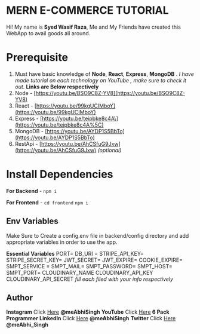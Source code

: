 # MERN E-COMMERCE TUTORIAL

Hi! My name is  **Syed Wasif Raza**, Me and My Friends have created this WebApp to avail goods all around.

# [](https://github.com/syedwasiff/mernProjectEcommerce/blob/master/README.md#prerequisite)Prerequisite

1.  Must have basic knowledge of  **Node**,  **React**,  **Express**,  **MongoDB**  .  _I have made tutorial on each technology on YouTube , make sure to check it out_.  **Links are Below respectively**
2.  Node -  [https://youtu.be/BSO9C8Z-YV8](https://youtu.be/BSO9C8Z-YV8)
3.  React -  [https://youtu.be/99kgUCIMboY](https://youtu.be/99kgUCIMboY)
4.  Express -  [https://youtu.be/teipbke8c4A\](https://youtu.be/teipbke8c4A%5C)
5.  MongoDB -  [https://youtu.be/AYDP1S5BbTo](https://youtu.be/AYDP1S5BbTo)
6.  RestApi -  [https://youtu.be/AhCSfuG9Jxw](https://youtu.be/AhCSfuG9Jxw)  _(optional)_

# [](https://github.com/meabhisingh/mernProjectEcommerce/blob/master/README.md#install-dependencies)Install Dependencies

**For Backend**  -  `npm i`

**For Frontend**  -  `cd frontend`  `npm i`

## [](https://github.com/meabhisingh/mernProjectEcommerce/blob/master/README.md#env-variables)Env Variables

Make Sure to Create a config.env file in backend/config directory and add appropriate variables in order to use the app.

**Essential Variables**  PORT= DB_URI = STRIPE_API_KEY= STRIPE_SECRET_KEY= JWT_SECRET= JWT_EXPIRE= COOKIE_EXPIRE= SMPT_SERVICE = SMPT_MAIL= SMPT_PASSWORD= SMPT_HOST= SMPT_PORT= CLOUDINARY_NAME CLOUDINARY_API_KEY CLOUDINARY_API_SECRET  _fill each filed with your info respectively_

## [](https://github.com/meabhisingh/mernProjectEcommerce/blob/master/README.md#author)Author

**Instagram**  Click  [Here](https://www.instagram.com/meabhisingh)  **@meAbhiSingh**  **YouTube**  Click  [Here](https://www.youtube.com/channel/UCO7afj9AUo0zV69pqEYhcjw/)  **6 Pack Programmer**  **LinkedIn**  Click  [Here](https://in.linkedin.com/in/meabhisingh)  **@meAbhiSingh**  **Twitter**  Click  [Here](https://twitter.com/meAbhi_Singh)  **@meAbhi_Singh**